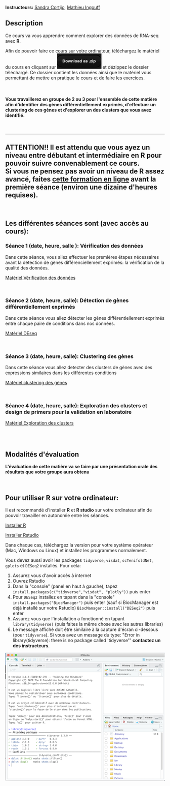 **Instructeurs:** 
[Sandra Cortijo](mailto:sandra.cortijo@cnrs.fr), 
[Mathieu Ingouff](mailto:Mathieu.Ingouff@ird.fr)


## Description 

Ce cours va vous apprendre comment explorer des données de RNA-seq avec **R**. 

Afin de pouvoir faire ce cours sur votre ordinateur, téléchargez le matériel du cours en cliquant sur ![](logo_download.png) et dézippez le dossier téléchargé. Ce dossier contient les données ainsi que le matériel vous permettant de mettre en pratique le cours et de faire les exercices.


<br>



#### Vous travaillerez en groupe de 2 ou 3 pour l'ensemble de cette matière afin d'identifier des gènes différentiellement exprimés, d'effectuer un clustering de ces gènes et d'explorer un des clusters que vous avez identifié.


<br>

---
**ATTENTION!! Il est attendu que vous ayez un niveau entre débutant et intermédiaire en R pour pouvoir suivre convenablement ce cours.**  
**Si vous ne pensez pas avoir un niveau de R assez avancé, faites [cette formation en ligne](https://scortijo.github.io/2023_L3_R/) avant la première séance (environ une dizaine d'heures requises).**   
---

<br>

## Les différentes séances sont (avec accès au cours):


### Séance 1 (date, heure, salle ): Vérification des données

Dans cette séance, vous allez effectuer les premières étapes nécessaires avant la détection de gènes différenciellement exprimés: la vérification de la qualité des données.   


[Matériel Vérification des données](seance1/materiel/Verification_Donneees.html)  



<br>

### Séance 2 (date, heure, salle): Détection de gènes différentiellement exprimés

Dans cette séance vous allez détecter les gènes différentiellement exprimés entre chaque paire de conditions dans nos données.  


[Matériel DEseq](seance2/materiel/DEseq.html)  



<br>

### Séance 3 (date, heure, salle): Clustering des gènes 

Dans cette séance vous allez detecter des clusters de gènes avec des expressions similaires dans les différentes conditions

[Matériel clustering des gènes](seance3/materiel/clustering.html)  



<br>

### Séance 4 (date, heure, salle): Exploration des clusters et design de primers pour la validation en laboratoire

[Matériel Exploration des clusters](seance4/materiel/reorganisation_suite.html)  


<br>

<br>

## Modalités d'évaluation


**L'évaluation de cette matière va se faire par une présentation orale des résultats que votre groupe aura obtenu**



<br>

## Pour utiliser R sur votre ordinateur: 
Il est recommandé d'installer **R** et **R studio** sur votre ordinateur afin de pouvoir travailler en autonomie entre les séances. 

[Installer R](https://cran.biotools.fr/)

[Installer Rstudio](https://rstudio.com/products/rstudio/download/)

Dans chaque cas, téléchargez la version pour votre système opérateur (Mac, Windows ou Linux) et installez les programmes normalement.

Vous devez aussi avoir les packages `tidyverse`, `visdat`, `scTenifoldNet`, `gplots` et `DESeq2` installés. 
Pour cela:
1. Assurez vous d'avoir accès à internet
2. Ouvrez Rstudio
3. Dans la "console" (panel en haut à gauche), tapez `install.packages(c("tidyverse","visdat", "plotly"))` puis enter
4. Pour `DESeq2` installez en tapant dans la "console" 
`install.packages("BiocManager")` puis enter (sauf si BiocManager est déjà installé sur votre Rstudio)
`BiocManager::install("DESeq2")` puis enter
4. Assurez vous que l'installation a fonctionné en tapant `library(tidyverse)` (puis faites la même chose avec les autres libraries)
5. Le message affiché doit être similaire à la capture d'écran ci-dessous (pour `tidyverse`). Si vous avez un message du type: 
"Error in library(tidyverse): there is no package called 'tidyverse'"
**contactez un des instructeurs**.

![capture d'écran d'un installation correcte](installation_package_instructions.png)






